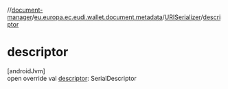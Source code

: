 //[document-manager](../../../index.md)/[eu.europa.ec.eudi.wallet.document.metadata](../index.md)/[URISerializer](index.md)/[descriptor](descriptor.md)

# descriptor

[androidJvm]\
open override val [descriptor](descriptor.md): SerialDescriptor

